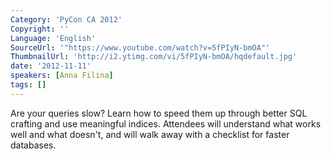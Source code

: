 ```yaml
---
Category: 'PyCon CA 2012'
Copyright: ''
Language: 'English'
SourceUrl: '"https://www.youtube.com/watch?v=5fPIyN-bmOA"'
ThumbnailUrl: 'http://i2.ytimg.com/vi/5fPIyN-bmOA/hqdefault.jpg'
date: '2012-11-11'
speakers: [Anna Filina]
tags: []
---
```

Are your queries slow? Learn how to speed them up through better SQL crafting
and use meaningful indices. Attendees will understand what works well and what
doesn't, and will walk away with a checklist for faster databases.

